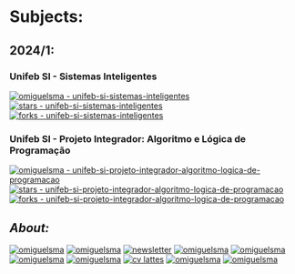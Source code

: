 # **Subjects:**

## 2024/1:

### **Unifeb SI - Sistemas Inteligentes**
[![omiguelsma - unifeb-si-sistemas-inteligentes](https://img.shields.io/static/v1?label=omiguelsma&message=unifeb-si-sistemas-inteligentes&color=blue&logo=github)](https://github.com/omiguelsma/unifeb-si-sistemas-inteligentes "Go to GitHub repo") [![stars - unifeb-si-sistemas-inteligentes](https://img.shields.io/github/stars/omiguelsma/unifeb-si-sistemas-inteligentes?style=social)](https://github.com/omiguelsma/unifeb-si-sistemas-inteligentes) [![forks - unifeb-si-sistemas-inteligentes](https://img.shields.io/github/forks/omiguelsma/unifeb-si-sistemas-inteligentes?style=social)](https://github.com/omiguelsma/unifeb-si-sistemas-inteligentes)

### **Unifeb SI - Projeto Integrador: Algoritmo e Lógica de Programação**

[![omiguelsma - unifeb-si-projeto-integrador-algoritmo-logica-de-programacao](https://img.shields.io/static/v1?label=omiguelsma&message=unifeb-si-projeto-integrador-algoritmo-logica-de-programacao&color=blue&logo=github)](https://github.com/omiguelsma/unifeb-si-projeto-integrador-algoritmo-logica-de-programacao "Go to GitHub repo") [![stars - unifeb-si-projeto-integrador-algoritmo-logica-de-programacao](https://img.shields.io/github/stars/omiguelsma/unifeb-si-projeto-integrador-algoritmo-logica-de-programacao?style=social)](https://github.com/omiguelsma/unifeb-si-projeto-integrador-algoritmo-logica-de-programacao) [![forks - unifeb-si-projeto-integrador-algoritmo-logica-de-programacao](https://img.shields.io/github/forks/omiguelsma/unifeb-si-projeto-integrador-algoritmo-logica-de-programacao?style=social)](https://github.com/omiguelsma/unifeb-si-projeto-integrador-algoritmo-logica-de-programacao)


## *About:*

[![omiguelsma](https://img.shields.io/badge/omiguelsma-2ea44f?logo=linktree)](https://linktr.ee/omiguelsma) [![omiguelsma](https://img.shields.io/badge/omiguelsma-0A66C2?logo=linkedin)](https://www.linkedin.com/in/omiguelsma/) [![newsletter](https://img.shields.io/badge/newsletter-0A66C2?logo=Linkedin&logoColor=white)](https://www.linkedin.com/newsletters/miguel-martins-7096867405242507264/) [![omiguelsma](https://img.shields.io/badge/omiguelsma-E4405F?logo=instagram&logoColor=white)](https://www.linkedin.com/in/omiguelsma/) [![omiguelsma](https://img.shields.io/badge/omiguelsma-FF0000?logo=youtube&logoColor=white)](https://www.youtube.com/@omiguelsma) [![omiguelsma](https://img.shields.io/badge/omiguelsma-black?logo=github)](https://github.com/omiguelsma) [![omiguelsma](https://img.shields.io/badge/omiguelsma-EA4335?logo=gmail&logoColor=white)](mailto:omiguelsma@gmail.com) [![cv lattes](https://img.shields.io/badge/cv_lattes-blue?logo=readdotcv&logoColor=white)](http://lattes.cnpq.br/1312273870344874) [![omiguelsma](https://img.shields.io/badge/omiguelsma-03EF62?logo=DataCamp&logoColor=white)](https://www.datacamp.com/portfolio/omiguelsma) [![omiguelsma](https://img.shields.io/badge/omiguelsma-20BEFF?logo=kaggle&logoColor=white)](https://www.kaggle.com/omiguelsma)
